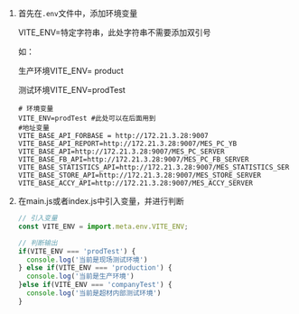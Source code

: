 1. 首先在`.env`文件中，添加环境变量

   VITE_ENV=特定字符串，此处字符串不需要添加双引号

   如：

   生产环境VITE_ENV= product

   测试环境VITE_ENV=prodTest

   ```shell
   # 环境变量
   VITE_ENV=prodTest #此处可以在后面用到
   #地址变量
   VITE_BASE_API_FORBASE = http://172.21.3.28:9007
   VITE_BASE_API_REPORT=http://172.21.3.28:9007/MES_PC_YB
   VITE_BASE_API=http://172.21.3.28:9007/MES_PC_SERVER
   VITE_BASE_FB_API=http://172.21.3.28:9007/MES_PC_FB_SERVER
   VITE_BASE_STATISTICS_API=http://172.21.3.28:9007/MES_STATISTICS_SERVER
   VITE_BASE_STORE_API=http://172.21.3.28:9007/MES_STORE_SERVER
   VITE_BASE_ACCY_API=http://172.21.3.28:9007/MES_ACCY_SERVER
   ```

2. 在main.js或者index.js中引入变量，并进行判断

   ```js
   // 引入变量
   const VITE_ENV = import.meta.env.VITE_ENV;
   
   // 判断输出
   if(VITE_ENV === 'prodTest') {
     console.log('当前是现场测试环境')
   } else if(VITE_ENV === 'production') {
     console.log('当前是生产环境')
   }else if(VITE_ENV === 'companyTest') {
     console.log('当前是超材内部测试环境')
   }
   ```

   